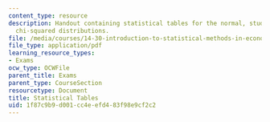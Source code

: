 ```yaml
---
content_type: resource
description: Handout containing statistical tables for the normal, student's t, and
  chi-squared distributions.
file: /media/courses/14-30-introduction-to-statistical-methods-in-economics-spring-2009/1f87c9b9d001cc4eefd483f98e9cf2c2_MIT14_30s09_tool01.pdf
file_type: application/pdf
learning_resource_types:
- Exams
ocw_type: OCWFile
parent_title: Exams
parent_type: CourseSection
resourcetype: Document
title: Statistical Tables
uid: 1f87c9b9-d001-cc4e-efd4-83f98e9cf2c2
---
```

